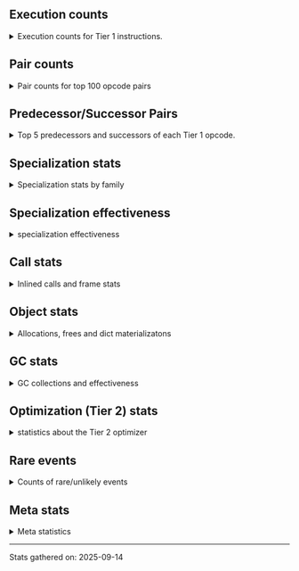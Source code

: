 ## Execution counts

<details>
<summary> Execution counts for Tier 1 instructions. </summary>


The "miss ratio" column shows the percentage of times the instruction
executed that it deoptimized. When this happens, the base unspecialized
instruction is not counted.

<table>
<thead>
<tr>
<th align="left">Name</th>
<th align="right">Base Count</th>
<th align="right">Head Count</th>
<th align="right">Change</th>
</tr>
</thead>
<tbody>
<tr>
<td align="left">POP_JUMP_IF_NONE</td>
<td align="right">338,340</td>
<td align="right">124,540</td>
<td align="right">-63.2%</td>
</tr>
<tr>
<td align="left">FOR_ITER_RANGE</td>
<td align="right">1,212,660</td>
<td align="right">612,660</td>
<td align="right">-49.5%</td>
</tr>
<tr>
<td align="left">BINARY_OP_SUBSCR_TUPLE_INT</td>
<td align="right">13,105,260</td>
<td align="right">6,705,120</td>
<td align="right">-48.8%</td>
</tr>
<tr>
<td align="left">POP_JUMP_IF_NOT_NONE</td>
<td align="right">13,213,440</td>
<td align="right">6,813,300</td>
<td align="right">-48.4%</td>
</tr>
<tr>
<td align="left">COMPARE_OP_FLOAT</td>
<td align="right">1,964,460</td>
<td align="right">1,014,900</td>
<td align="right">-48.3%</td>
</tr>
<tr>
<td align="left">UNARY_NEGATIVE</td>
<td align="right">2,650,380</td>
<td align="right">1,700,820</td>
<td align="right">-35.8%</td>
</tr>
<tr>
<td align="left">FOR_ITER_LIST</td>
<td align="right">23,964,720</td>
<td align="right">16,655,300</td>
<td align="right">-30.5%</td>
</tr>
<tr>
<td align="left">POP_JUMP_IF_TRUE</td>
<td align="right">3,218,640</td>
<td align="right">2,269,080</td>
<td align="right">-29.5%</td>
</tr>
<tr>
<td align="left">STORE_SUBSCR</td>
<td align="right">2,400,560</td>
<td align="right">1,800,480</td>
<td align="right">-25.0%</td>
</tr>
<tr>
<td align="left">LOAD_SMALL_INT</td>
<td align="right">40,521,900</td>
<td align="right">32,321,940</td>
<td align="right">-20.2%</td>
</tr>
<tr>
<td align="left">STORE_FAST</td>
<td align="right">69,370,860</td>
<td align="right">55,762,720</td>
<td align="right">-19.6%</td>
</tr>
<tr>
<td align="left">LOAD_FAST</td>
<td align="right">1,239,060</td>
<td align="right">1,031,140</td>
<td align="right">-16.8%</td>
</tr>
<tr>
<td align="left">BINARY_OP_ADD_INT</td>
<td align="right">3,781,980</td>
<td align="right">3,182,040</td>
<td align="right">-15.9%</td>
</tr>
<tr>
<td align="left">BINARY_OP_MULTIPLY_INT</td>
<td align="right">7,167,720</td>
<td align="right">6,567,780</td>
<td align="right">-8.4%</td>
</tr>
<tr>
<td align="left">LOAD_FAST_BORROW</td>
<td align="right">605,778,960</td>
<td align="right">590,615,440</td>
<td align="right">-2.5%</td>
</tr>
<tr>
<td align="left">LOAD_GLOBAL_MODULE</td>
<td align="right">44,452,020</td>
<td align="right">43,502,460</td>
<td align="right">-2.1%</td>
</tr>
<tr>
<td align="left">LOAD_ATTR_INSTANCE_VALUE</td>
<td align="right">392,369,340</td>
<td align="right">391,769,400</td>
<td align="right">-0.2%</td>
</tr>
<tr>
<td align="left">RETURN_VALUE</td>
<td align="right">205,411,140</td>
<td align="right">205,411,140</td>
<td align="right">0.0%</td>
</tr>
<tr>
<td align="left">RESUME_CHECK</td>
<td align="right">172,022,940</td>
<td align="right">172,022,940</td>
<td align="right">0.0%</td>
</tr>
<tr>
<td align="left">LOAD_FAST_BORROW_LOAD_FAST_BORROW</td>
<td align="right">147,227,640</td>
<td align="right">147,227,640</td>
<td align="right">0.0%</td>
</tr>
<tr>
<td align="left">BINARY_OP_MULTIPLY_FLOAT</td>
<td align="right">128,937,980</td>
<td align="right">128,937,980</td>
<td align="right">0.0%</td>
</tr>
<tr>
<td align="left">CALL_PY_EXACT_ARGS</td>
<td align="right">119,576,800</td>
<td align="right">119,576,800</td>
<td align="right">0.0%</td>
</tr>
<tr>
<td align="left">LOAD_ATTR_METHOD_WITH_VALUES</td>
<td align="right">117,702,640</td>
<td align="right">117,702,640</td>
<td align="right">0.0%</td>
</tr>
<tr>
<td align="left">STORE_ATTR_INSTANCE_VALUE</td>
<td align="right">96,107,880</td>
<td align="right">96,107,880</td>
<td align="right">0.0%</td>
</tr>
<tr>
<td align="left">LOAD_CONST</td>
<td align="right">72,215,520</td>
<td align="right">72,215,520</td>
<td align="right">0.0%</td>
</tr>
<tr>
<td align="left">BINARY_OP_ADD_FLOAT</td>
<td align="right">63,437,540</td>
<td align="right">63,437,540</td>
<td align="right">0.0%</td>
</tr>
<tr>
<td align="left">BINARY_OP_EXTEND</td>
<td align="right">51,871,040</td>
<td align="right">51,871,040</td>
<td align="right">0.0%</td>
</tr>
<tr>
<td align="left">BINARY_OP_SUBTRACT_FLOAT</td>
<td align="right">38,847,720</td>
<td align="right">38,847,720</td>
<td align="right">0.0%</td>
</tr>
<tr>
<td align="left">EXIT_INIT_CHECK</td>
<td align="right">33,388,200</td>
<td align="right">33,388,200</td>
<td align="right">0.0%</td>
</tr>
<tr>
<td align="left">CALL_ALLOC_AND_ENTER_INIT</td>
<td align="right">33,388,200</td>
<td align="right">33,388,200</td>
<td align="right">0.0%</td>
</tr>
<tr>
<td align="left">POP_JUMP_IF_FALSE</td>
<td align="right">32,280,840</td>
<td align="right">32,280,840</td>
<td align="right">0.0%</td>
</tr>
<tr>
<td align="left">POP_TOP</td>
<td align="right">32,116,860</td>
<td align="right">32,116,860</td>
<td align="right">0.0%</td>
</tr>
<tr>
<td align="left">BINARY_OP</td>
<td align="right">25,343,180</td>
<td align="right">25,343,180</td>
<td align="right">0.0%</td>
</tr>
<tr>
<td align="left">JUMP_BACKWARD_NO_JIT</td>
<td align="right">22,059,480</td>
<td align="right"></td>
<td align="right"></td>
</tr>
<tr>
<td align="left">INTERPRETER_EXIT</td>
<td align="right">19,112,340</td>
<td align="right">19,112,340</td>
<td align="right">0.0%</td>
</tr>
<tr>
<td align="left">TO_BOOL_BOOL</td>
<td align="right">18,511,920</td>
<td align="right">18,511,920</td>
<td align="right">0.0%</td>
</tr>
<tr>
<td align="left">STORE_FAST_STORE_FAST</td>
<td align="right">12,617,520</td>
<td align="right">12,617,520</td>
<td align="right">0.0%</td>
</tr>
<tr>
<td align="left">COMPARE_OP</td>
<td align="right">12,344,560</td>
<td align="right">12,344,560</td>
<td align="right">0.0%</td>
</tr>
<tr>
<td align="left">UNPACK_SEQUENCE_TWO_TUPLE</td>
<td align="right">12,297,540</td>
<td align="right">12,297,540</td>
<td align="right">0.0%</td>
</tr>
<tr>
<td align="left">BUILD_TUPLE</td>
<td align="right">8,288,160</td>
<td align="right">8,288,160</td>
<td align="right">0.0%</td>
</tr>
<tr>
<td align="left">PUSH_NULL</td>
<td align="right">8,209,980</td>
<td align="right">8,209,980</td>
<td align="right">0.0%</td>
</tr>
<tr>
<td align="left">CALL_BUILTIN_O</td>
<td align="right">7,703,580</td>
<td align="right">7,703,580</td>
<td align="right">0.0%</td>
</tr>
<tr>
<td align="left">LIST_APPEND</td>
<td align="right">7,327,200</td>
<td align="right">7,327,200</td>
<td align="right">0.0%</td>
</tr>
<tr>
<td align="left">LOAD_GLOBAL_BUILTIN</td>
<td align="right">7,114,740</td>
<td align="right">7,114,740</td>
<td align="right">0.0%</td>
</tr>
<tr>
<td align="left">LOAD_ATTR_MODULE</td>
<td align="right">7,009,680</td>
<td align="right">7,009,680</td>
<td align="right">0.0%</td>
</tr>
<tr>
<td align="left">BINARY_OP_SUBTRACT_INT</td>
<td align="right">6,820,380</td>
<td align="right">6,820,380</td>
<td align="right">0.0%</td>
</tr>
<tr>
<td align="left">CALL_BUILTIN_FAST_WITH_KEYWORDS</td>
<td align="right">3,919,980</td>
<td align="right">3,919,980</td>
<td align="right">0.0%</td>
</tr>
<tr>
<td align="left">GET_ITER</td>
<td align="right">3,117,960</td>
<td align="right">3,117,960</td>
<td align="right">0.0%</td>
</tr>
<tr>
<td align="left">POP_ITER</td>
<td align="right">3,092,220</td>
<td align="right">3,092,220</td>
<td align="right">0.0%</td>
</tr>
<tr>
<td align="left">CALL_BUILTIN_CLASS</td>
<td align="right">2,500,500</td>
<td align="right">2,500,500</td>
<td align="right">0.0%</td>
</tr>
<tr>
<td align="left">BUILD_LIST</td>
<td align="right">1,836,120</td>
<td align="right">1,836,120</td>
<td align="right">0.0%</td>
</tr>
<tr>
<td align="left">LOAD_FAST_AND_CLEAR</td>
<td align="right">1,831,800</td>
<td align="right">1,831,800</td>
<td align="right">0.0%</td>
</tr>
<tr>
<td align="left">SWAP</td>
<td align="right">1,831,800</td>
<td align="right">1,831,800</td>
<td align="right">0.0%</td>
</tr>
<tr>
<td align="left">TO_BOOL</td>
<td align="right">1,530,540</td>
<td align="right">1,530,540</td>
<td align="right">0.0%</td>
</tr>
<tr>
<td align="left">COMPARE_OP_INT</td>
<td align="right">919,980</td>
<td align="right">919,980</td>
<td align="right">0.0%</td>
</tr>
<tr>
<td align="left">NOP</td>
<td align="right">915,960</td>
<td align="right">915,960</td>
<td align="right">0.0%</td>
</tr>
<tr>
<td align="left">LOAD_ATTR</td>
<td align="right">832,680</td>
<td align="right">832,680</td>
<td align="right">0.0%</td>
</tr>
<tr>
<td align="left">LOAD_ATTR_METHOD_NO_DICT</td>
<td align="right">616,440</td>
<td align="right">616,440</td>
<td align="right">0.0%</td>
</tr>
<tr>
<td align="left">CALL_LIST_APPEND</td>
<td align="right">614,760</td>
<td align="right">614,760</td>
<td align="right">0.0%</td>
</tr>
<tr>
<td align="left">CALL_FUNCTION_EX</td>
<td align="right">600,180</td>
<td align="right">600,180</td>
<td align="right">0.0%</td>
</tr>
<tr>
<td align="left">CALL_INTRINSIC_1</td>
<td align="right">600,060</td>
<td align="right">600,060</td>
<td align="right">0.0%</td>
</tr>
<tr>
<td align="left">LIST_EXTEND</td>
<td align="right">600,060</td>
<td align="right">600,060</td>
<td align="right">0.0%</td>
</tr>
<tr>
<td align="left">UNPACK_SEQUENCE_TUPLE</td>
<td align="right">319,980</td>
<td align="right">319,980</td>
<td align="right">0.0%</td>
</tr>
<tr>
<td align="left">TO_BOOL_INT</td>
<td align="right">231,420</td>
<td align="right">231,420</td>
<td align="right">0.0%</td>
</tr>
<tr>
<td align="left">CALL_METHOD_DESCRIPTOR_FAST</td>
<td align="right">1,560</td>
<td align="right">1,560</td>
<td align="right">0.0%</td>
</tr>
<tr>
<td align="left">CALL</td>
<td align="right">860</td>
<td align="right">860</td>
<td align="right">0.0%</td>
</tr>
<tr>
<td align="left">LOAD_GLOBAL</td>
<td align="right">580</td>
<td align="right">580</td>
<td align="right">0.0%</td>
</tr>
<tr>
<td align="left">CALL_KW_NON_PY</td>
<td align="right">420</td>
<td align="right">420</td>
<td align="right">0.0%</td>
</tr>
<tr>
<td align="left">CALL_NON_PY_GENERAL</td>
<td align="right">420</td>
<td align="right">420</td>
<td align="right">0.0%</td>
</tr>
<tr>
<td align="left">STORE_ATTR</td>
<td align="right">280</td>
<td align="right">280</td>
<td align="right">0.0%</td>
</tr>
<tr>
<td align="left">EXTENDED_ARG</td>
<td align="right">180</td>
<td align="right">180</td>
<td align="right">0.0%</td>
</tr>
<tr>
<td align="left">LOAD_DEREF</td>
<td align="right">120</td>
<td align="right">120</td>
<td align="right">0.0%</td>
</tr>
<tr>
<td align="left">MAKE_FUNCTION</td>
<td align="right">60</td>
<td align="right">60</td>
<td align="right">0.0%</td>
</tr>
<tr>
<td align="left">BUILD_MAP</td>
<td align="right">60</td>
<td align="right">60</td>
<td align="right">0.0%</td>
</tr>
<tr>
<td align="left">COPY_FREE_VARS</td>
<td align="right">60</td>
<td align="right">60</td>
<td align="right">0.0%</td>
</tr>
<tr>
<td align="left">DICT_MERGE</td>
<td align="right">60</td>
<td align="right">60</td>
<td align="right">0.0%</td>
</tr>
<tr>
<td align="left">FOR_ITER</td>
<td align="right">60</td>
<td align="right">60</td>
<td align="right">0.0%</td>
</tr>
<tr>
<td align="left">IS_OP</td>
<td align="right">60</td>
<td align="right">60</td>
<td align="right">0.0%</td>
</tr>
<tr>
<td align="left">JUMP_FORWARD</td>
<td align="right">60</td>
<td align="right">60</td>
<td align="right">0.0%</td>
</tr>
<tr>
<td align="left">MAKE_CELL</td>
<td align="right">60</td>
<td align="right">60</td>
<td align="right">0.0%</td>
</tr>
<tr>
<td align="left">SET_FUNCTION_ATTRIBUTE</td>
<td align="right">60</td>
<td align="right">60</td>
<td align="right">0.0%</td>
</tr>
<tr>
<td align="left">STORE_DEREF</td>
<td align="right">60</td>
<td align="right">60</td>
<td align="right">0.0%</td>
</tr>
<tr>
<td align="left">CALL_METHOD_DESCRIPTOR_NOARGS</td>
<td align="right">60</td>
<td align="right">60</td>
<td align="right">0.0%</td>
</tr>
<tr>
<td align="left">CALL_METHOD_DESCRIPTOR_O</td>
<td align="right">60</td>
<td align="right">60</td>
<td align="right">0.0%</td>
</tr>
<tr>
<td align="left">CALL_PY_GENERAL</td>
<td align="right">60</td>
<td align="right">60</td>
<td align="right">0.0%</td>
</tr>
<tr>
<td align="left">LOAD_ATTR_CLASS</td>
<td align="right">60</td>
<td align="right">60</td>
<td align="right">0.0%</td>
</tr>
<tr>
<td align="left">TO_BOOL_NONE</td>
<td align="right">60</td>
<td align="right">60</td>
<td align="right">0.0%</td>
</tr>
<tr>
<td align="left">CALL_KW</td>
<td align="right">20</td>
<td align="right">20</td>
<td align="right">0.0%</td>
</tr>
<tr>
<td align="left">UNPACK_SEQUENCE</td>
<td align="right">20</td>
<td align="right">20</td>
<td align="right">0.0%</td>
</tr>
<tr>
<td align="left">JUMP_BACKWARD_JIT</td>
<td align="right"></td>
<td align="right">14,150,080</td>
<td align="right"></td>
</tr>
<tr>
<td align="left">ENTER_EXECUTOR</td>
<td align="right"></td>
<td align="right">1,227,140</td>
<td align="right"></td>
</tr>
<tr>
<td align="left">NOT_TAKEN</td>
<td align="right"></td>
<td align="right">5,880</td>
<td align="right"></td>
</tr>
</tbody>
</table>


</details>

## Pair counts

<details>
<summary> Pair counts for top 100 opcode pairs </summary>


Pairs of specialized operations that deoptimize and are then followed by
the corresponding unspecialized instruction are not counted as pairs.

Not included in comparative output.


</details>

## Predecessor/Successor Pairs

<details>
<summary> Top 5 predecessors and successors of each Tier 1 opcode. </summary>


This does not include the unspecialized instructions that occur after a
specialized instruction deoptimizes.

Not included in comparative output.


</details>

## Specialization stats

<details>
<summary> Specialization stats by family </summary>

### BINARY_OP

<details>
<summary> specialization stats for BINARY_OP family </summary>

<table>
<thead>
<tr>
<th align="left">Kind</th>
<th align="right">Base Count</th>
<th align="right">Base Ratio</th>
<th align="right">Head Count</th>
<th align="right">Head Ratio</th>
<th align="right">Change</th>
</tr>
</thead>
<tbody>
<tr>
<td align="left">
hit
<details>
<summary>ⓘ</summary>

Specialized instructions that complete.
</details>
</td>
<td align="right">263,651,540</td>
<td align="right">77.7%</td>
<td align="right">256,051,520</td>
<td align="right">77.2%</td>
<td align="right">-2.9%</td>
</tr>
<tr>
<td align="left">
deferred
<details>
<summary>ⓘ</summary>

Lists the number of "deferred" (i.e. not specialized) instructions executed.
</details>
</td>
<td align="right">25,336,620</td>
<td align="right">7.5%</td>
<td align="right">25,336,620</td>
<td align="right">7.6%</td>
<td align="right">0.0%</td>
</tr>
<tr>
<td align="left">
miss
<details>
<summary>ⓘ</summary>

Specialized instructions that deopt.
</details>
</td>
<td align="right">50,318,080</td>
<td align="right">14.8%</td>
<td align="right">50,318,080</td>
<td align="right">15.2%</td>
<td align="right">0.0%</td>
</tr>
</tbody>
</table>

<table>
<thead>
<tr>
<th align="left">Success</th>
<th align="right">Base Count</th>
<th align="right">Base Ratio</th>
<th align="right">Head Count</th>
<th align="right">Head Ratio</th>
<th align="right">Change</th>
</tr>
</thead>
<tbody>
<tr>
<td align="left">Success</td>
<td align="right">949,720</td>
<td align="right">99.3%</td>
<td align="right">949,720</td>
<td align="right">99.3%</td>
<td align="right">0.0%</td>
</tr>
<tr>
<td align="left">Failure</td>
<td align="right">6,280</td>
<td align="right">0.7%</td>
<td align="right">6,280</td>
<td align="right">0.7%</td>
<td align="right">0.0%</td>
</tr>
</tbody>
</table>

<table>
<thead>
<tr>
<th align="left">Failure kind</th>
<th align="right">Base Count</th>
<th align="right">Base Ratio</th>
<th align="right">Head Count</th>
<th align="right">Head Ratio</th>
<th align="right">Change</th>
</tr>
</thead>
<tbody>
<tr>
<td align="left">subtract other</td>
<td align="right">4,200</td>
<td align="right">66.9%</td>
<td align="right">4,200</td>
<td align="right">66.9%</td>
<td align="right">0.0%</td>
</tr>
<tr>
<td align="left">true divide float</td>
<td align="right">1,640</td>
<td align="right">26.1%</td>
<td align="right">1,640</td>
<td align="right">26.1%</td>
<td align="right">0.0%</td>
</tr>
<tr>
<td align="left">add other</td>
<td align="right">280</td>
<td align="right">4.5%</td>
<td align="right">280</td>
<td align="right">4.5%</td>
<td align="right">0.0%</td>
</tr>
<tr>
<td align="left">add different types</td>
<td align="right">80</td>
<td align="right">1.3%</td>
<td align="right">80</td>
<td align="right">1.3%</td>
<td align="right">0.0%</td>
</tr>
<tr>
<td align="left">remainder</td>
<td align="right">60</td>
<td align="right">1.0%</td>
<td align="right">60</td>
<td align="right">1.0%</td>
<td align="right">0.0%</td>
</tr>
<tr>
<td align="left">multiply different types</td>
<td align="right">20</td>
<td align="right">0.3%</td>
<td align="right">20</td>
<td align="right">0.3%</td>
<td align="right">0.0%</td>
</tr>
</tbody>
</table>


</details>

### CALL

<details>
<summary> specialization stats for CALL family </summary>

<table>
<thead>
<tr>
<th align="left">Kind</th>
<th align="right">Base Count</th>
<th align="right">Base Ratio</th>
<th align="right">Head Count</th>
<th align="right">Head Ratio</th>
<th align="right">Change</th>
</tr>
</thead>
<tbody>
<tr>
<td align="left">
deferred
<details>
<summary>ⓘ</summary>

Lists the number of "deferred" (i.e. not specialized) instructions executed.
</details>
</td>
<td align="right">2,840,780</td>
<td align="right">1.7%</td>
<td align="right">2,840,780</td>
<td align="right">1.7%</td>
<td align="right">0.0%</td>
</tr>
<tr>
<td align="left">
hit
<details>
<summary>ⓘ</summary>

Specialized instructions that complete.
</details>
</td>
<td align="right">164,810,080</td>
<td align="right">98.3%</td>
<td align="right">164,810,080</td>
<td align="right">98.3%</td>
<td align="right">0.0%</td>
</tr>
<tr>
<td align="left">
miss
<details>
<summary>ⓘ</summary>

Specialized instructions that deopt.
</details>
</td>
<td align="right">2,895,420</td>
<td align="right">1.7%</td>
<td align="right">2,895,420</td>
<td align="right">1.7%</td>
<td align="right">0.0%</td>
</tr>
</tbody>
</table>

<table>
<thead>
<tr>
<th align="left">Success</th>
<th align="right">Base Count</th>
<th align="right">Base Ratio</th>
<th align="right">Head Count</th>
<th align="right">Head Ratio</th>
<th align="right">Change</th>
</tr>
</thead>
<tbody>
<tr>
<td align="left">Success</td>
<td align="right">55,500</td>
<td align="right">100.0%</td>
<td align="right">55,500</td>
<td align="right">100.0%</td>
<td align="right">0.0%</td>
</tr>
<tr>
<td align="left">Failure</td>
<td align="right">0</td>
<td align="right">0.0%</td>
<td align="right">0</td>
<td align="right">0.0%</td>
<td align="right"></td>
</tr>
</tbody>
</table>

<table>
<thead>
<tr>
<th align="left">Failure kind</th>
<th align="right">Base Count</th>
<th align="right">Base Ratio</th>
<th align="right">Head Count</th>
<th align="right">Head Ratio</th>
<th align="right">Change</th>
</tr>
</thead>
<tbody>
<tr>
<td align="left">init not simple</td>
<td align="right">20</td>
<td align="right">20 / 0 !!</td>
<td align="right">20</td>
<td align="right">20 / 0 !!</td>
<td align="right">0.0%</td>
</tr>
</tbody>
</table>


</details>

### CALL_KW

<details>
<summary> specialization stats for CALL_KW family </summary>

<table>
<thead>
<tr>
<th align="left">Success</th>
<th align="right">Base Count</th>
<th align="right">Base Ratio</th>
<th align="right">Head Count</th>
<th align="right">Head Ratio</th>
<th align="right">Change</th>
</tr>
</thead>
<tbody>
<tr>
<td align="left">Success</td>
<td align="right">20</td>
<td align="right">100.0%</td>
<td align="right">20</td>
<td align="right">100.0%</td>
<td align="right">0.0%</td>
</tr>
<tr>
<td align="left">Failure</td>
<td align="right">0</td>
<td align="right">0.0%</td>
<td align="right">0</td>
<td align="right">0.0%</td>
<td align="right"></td>
</tr>
</tbody>
</table>


</details>

### COMPARE_OP

<details>
<summary> specialization stats for COMPARE_OP family </summary>

<table>
<thead>
<tr>
<th align="left">Kind</th>
<th align="right">Base Count</th>
<th align="right">Base Ratio</th>
<th align="right">Head Count</th>
<th align="right">Head Ratio</th>
<th align="right">Change</th>
</tr>
</thead>
<tbody>
<tr>
<td align="left">
hit
<details>
<summary>ⓘ</summary>

Specialized instructions that complete.
</details>
</td>
<td align="right">2,884,440</td>
<td align="right">18.9%</td>
<td align="right">1,934,880</td>
<td align="right">13.6%</td>
<td align="right">-32.9%</td>
</tr>
<tr>
<td align="left">
deferred
<details>
<summary>ⓘ</summary>

Lists the number of "deferred" (i.e. not specialized) instructions executed.
</details>
</td>
<td align="right">12,341,520</td>
<td align="right">81.0%</td>
<td align="right">12,341,520</td>
<td align="right">86.4%</td>
<td align="right">0.0%</td>
</tr>
</tbody>
</table>

<table>
<thead>
<tr>
<th align="left">Success</th>
<th align="right">Base Count</th>
<th align="right">Base Ratio</th>
<th align="right">Head Count</th>
<th align="right">Head Ratio</th>
<th align="right">Change</th>
</tr>
</thead>
<tbody>
<tr>
<td align="left">Success</td>
<td align="right">0</td>
<td align="right">0.0%</td>
<td align="right">0</td>
<td align="right">0.0%</td>
<td align="right"></td>
</tr>
<tr>
<td align="left">Failure</td>
<td align="right">3,040</td>
<td align="right">100.0%</td>
<td align="right">3,040</td>
<td align="right">100.0%</td>
<td align="right">0.0%</td>
</tr>
</tbody>
</table>

<table>
<thead>
<tr>
<th align="left">Failure kind</th>
<th align="right">Base Count</th>
<th align="right">Base Ratio</th>
<th align="right">Head Count</th>
<th align="right">Head Ratio</th>
<th align="right">Change</th>
</tr>
</thead>
<tbody>
<tr>
<td align="left">float long</td>
<td align="right">3,040</td>
<td align="right">100.0%</td>
<td align="right">3,040</td>
<td align="right">100.0%</td>
<td align="right">0.0%</td>
</tr>
</tbody>
</table>


</details>

### FOR_ITER

<details>
<summary> specialization stats for FOR_ITER family </summary>

<table>
<thead>
<tr>
<th align="left">Kind</th>
<th align="right">Base Count</th>
<th align="right">Base Ratio</th>
<th align="right">Head Count</th>
<th align="right">Head Ratio</th>
<th align="right">Change</th>
</tr>
</thead>
<tbody>
<tr>
<td align="left">
hit
<details>
<summary>ⓘ</summary>

Specialized instructions that complete.
</details>
</td>
<td align="right">25,177,380</td>
<td align="right">100.0%</td>
<td align="right">17,267,960</td>
<td align="right">100.0%</td>
<td align="right">-31.4%</td>
</tr>
<tr>
<td align="left">
deferred
<details>
<summary>ⓘ</summary>

Lists the number of "deferred" (i.e. not specialized) instructions executed.
</details>
</td>
<td align="right">60</td>
<td align="right">0.0%</td>
<td align="right">60</td>
<td align="right">0.0%</td>
<td align="right">0.0%</td>
</tr>
</tbody>
</table>


</details>

### GET_ITER

<details>
<summary> specialization stats for GET_ITER family </summary>

<table>
<thead>
<tr>
<th align="left">Failure kind</th>
<th align="right">Base Count</th>
<th align="right">Base Ratio</th>
<th align="right">Head Count</th>
<th align="right">Head Ratio</th>
<th align="right">Change</th>
</tr>
</thead>
<tbody>
<tr>
<td align="left">list</td>
<td align="right">3,111,720</td>
<td align="right">3,111,720 / 0 !!</td>
<td align="right">3,111,720</td>
<td align="right">3,111,720 / 0 !!</td>
<td align="right">0.0%</td>
</tr>
<tr>
<td align="left">other</td>
<td align="right">6,240</td>
<td align="right">6,240 / 0 !!</td>
<td align="right">6,240</td>
<td align="right">6,240 / 0 !!</td>
<td align="right">0.0%</td>
</tr>
</tbody>
</table>


</details>

### LOAD_ATTR

<details>
<summary> specialization stats for LOAD_ATTR family </summary>

<table>
<thead>
<tr>
<th align="left">Kind</th>
<th align="right">Base Count</th>
<th align="right">Base Ratio</th>
<th align="right">Head Count</th>
<th align="right">Head Ratio</th>
<th align="right">Change</th>
</tr>
</thead>
<tbody>
<tr>
<td align="left">
hit
<details>
<summary>ⓘ</summary>

Specialized instructions that complete.
</details>
</td>
<td align="right">514,134,820</td>
<td align="right">99.2%</td>
<td align="right">513,534,880</td>
<td align="right">99.2%</td>
<td align="right">-0.1%</td>
</tr>
<tr>
<td align="left">
deferred
<details>
<summary>ⓘ</summary>

Lists the number of "deferred" (i.e. not specialized) instructions executed.
</details>
</td>
<td align="right">831,660</td>
<td align="right">0.2%</td>
<td align="right">831,660</td>
<td align="right">0.2%</td>
<td align="right">0.0%</td>
</tr>
<tr>
<td align="left">
miss
<details>
<summary>ⓘ</summary>

Specialized instructions that deopt.
</details>
</td>
<td align="right">3,563,340</td>
<td align="right">0.7%</td>
<td align="right">3,563,340</td>
<td align="right">0.7%</td>
<td align="right">0.0%</td>
</tr>
</tbody>
</table>

<table>
<thead>
<tr>
<th align="left">Success</th>
<th align="right">Base Count</th>
<th align="right">Base Ratio</th>
<th align="right">Head Count</th>
<th align="right">Head Ratio</th>
<th align="right">Change</th>
</tr>
</thead>
<tbody>
<tr>
<td align="left">Success</td>
<td align="right">67,980</td>
<td align="right">99.6%</td>
<td align="right">67,980</td>
<td align="right">99.6%</td>
<td align="right">0.0%</td>
</tr>
<tr>
<td align="left">Failure</td>
<td align="right">280</td>
<td align="right">0.4%</td>
<td align="right">280</td>
<td align="right">0.4%</td>
<td align="right">0.0%</td>
</tr>
</tbody>
</table>

<table>
<thead>
<tr>
<th align="left">Failure kind</th>
<th align="right">Base Count</th>
<th align="right">Base Ratio</th>
<th align="right">Head Count</th>
<th align="right">Head Ratio</th>
<th align="right">Change</th>
</tr>
</thead>
<tbody>
<tr>
<td align="left">method</td>
<td align="right">140</td>
<td align="right">50.0%</td>
<td align="right">140</td>
<td align="right">50.0%</td>
<td align="right">0.0%</td>
</tr>
<tr>
<td align="left">mutable class</td>
<td align="right">120</td>
<td align="right">42.9%</td>
<td align="right">120</td>
<td align="right">42.9%</td>
<td align="right">0.0%</td>
</tr>
</tbody>
</table>


</details>

### LOAD_GLOBAL

<details>
<summary> specialization stats for LOAD_GLOBAL family </summary>

<table>
<thead>
<tr>
<th align="left">Kind</th>
<th align="right">Base Count</th>
<th align="right">Base Ratio</th>
<th align="right">Head Count</th>
<th align="right">Head Ratio</th>
<th align="right">Change</th>
</tr>
</thead>
<tbody>
<tr>
<td align="left">
hit
<details>
<summary>ⓘ</summary>

Specialized instructions that complete.
</details>
</td>
<td align="right">51,566,760</td>
<td align="right">100.0%</td>
<td align="right">50,617,200</td>
<td align="right">100.0%</td>
<td align="right">-1.8%</td>
</tr>
</tbody>
</table>

<table>
<thead>
<tr>
<th align="left">Success</th>
<th align="right">Base Count</th>
<th align="right">Base Ratio</th>
<th align="right">Head Count</th>
<th align="right">Head Ratio</th>
<th align="right">Change</th>
</tr>
</thead>
<tbody>
<tr>
<td align="left">Success</td>
<td align="right">580</td>
<td align="right">100.0%</td>
<td align="right">580</td>
<td align="right">100.0%</td>
<td align="right">0.0%</td>
</tr>
<tr>
<td align="left">Failure</td>
<td align="right">0</td>
<td align="right">0.0%</td>
<td align="right">0</td>
<td align="right">0.0%</td>
<td align="right"></td>
</tr>
</tbody>
</table>


</details>

### STORE_ATTR

<details>
<summary> specialization stats for STORE_ATTR family </summary>

<table>
<thead>
<tr>
<th align="left">Kind</th>
<th align="right">Base Count</th>
<th align="right">Base Ratio</th>
<th align="right">Head Count</th>
<th align="right">Head Ratio</th>
<th align="right">Change</th>
</tr>
</thead>
<tbody>
<tr>
<td align="left">
hit
<details>
<summary>ⓘ</summary>

Specialized instructions that complete.
</details>
</td>
<td align="right">96,107,640</td>
<td align="right">100.0%</td>
<td align="right">96,107,640</td>
<td align="right">100.0%</td>
<td align="right">0.0%</td>
</tr>
<tr>
<td align="left">
miss
<details>
<summary>ⓘ</summary>

Specialized instructions that deopt.
</details>
</td>
<td align="right">240</td>
<td align="right">0.0%</td>
<td align="right">240</td>
<td align="right">0.0%</td>
<td align="right">0.0%</td>
</tr>
</tbody>
</table>

<table>
<thead>
<tr>
<th align="left">Success</th>
<th align="right">Base Count</th>
<th align="right">Base Ratio</th>
<th align="right">Head Count</th>
<th align="right">Head Ratio</th>
<th align="right">Change</th>
</tr>
</thead>
<tbody>
<tr>
<td align="left">Success</td>
<td align="right">280</td>
<td align="right">100.0%</td>
<td align="right">280</td>
<td align="right">100.0%</td>
<td align="right">0.0%</td>
</tr>
<tr>
<td align="left">Failure</td>
<td align="right">0</td>
<td align="right">0.0%</td>
<td align="right">0</td>
<td align="right">0.0%</td>
<td align="right"></td>
</tr>
</tbody>
</table>


</details>

### STORE_SUBSCR

<details>
<summary> specialization stats for STORE_SUBSCR family </summary>

<table>
<thead>
<tr>
<th align="left">Kind</th>
<th align="right">Base Count</th>
<th align="right">Base Ratio</th>
<th align="right">Head Count</th>
<th align="right">Head Ratio</th>
<th align="right">Change</th>
</tr>
</thead>
<tbody>
<tr>
<td align="left">
deferred
<details>
<summary>ⓘ</summary>

Lists the number of "deferred" (i.e. not specialized) instructions executed.
</details>
</td>
<td align="right">2,400,000</td>
<td align="right">100.0%</td>
<td align="right">1,800,060</td>
<td align="right">100.0%</td>
<td align="right">-25.0%</td>
</tr>
</tbody>
</table>

<table>
<thead>
<tr>
<th align="left">Success</th>
<th align="right">Base Count</th>
<th align="right">Base Ratio</th>
<th align="right">Head Count</th>
<th align="right">Head Ratio</th>
<th align="right">Change</th>
</tr>
</thead>
<tbody>
<tr>
<td align="left">Failure</td>
<td align="right">560</td>
<td align="right">100.0%</td>
<td align="right">420</td>
<td align="right">100.0%</td>
<td align="right">-25.0%</td>
</tr>
<tr>
<td align="left">Success</td>
<td align="right">0</td>
<td align="right">0.0%</td>
<td align="right">0</td>
<td align="right">0.0%</td>
<td align="right"></td>
</tr>
</tbody>
</table>

<table>
<thead>
<tr>
<th align="left">Failure kind</th>
<th align="right">Base Count</th>
<th align="right">Base Ratio</th>
<th align="right">Head Count</th>
<th align="right">Head Ratio</th>
<th align="right">Change</th>
</tr>
</thead>
<tbody>
<tr>
<td align="left">array int</td>
<td align="right">560</td>
<td align="right">100.0%</td>
<td align="right">420</td>
<td align="right">100.0%</td>
<td align="right">-25.0%</td>
</tr>
</tbody>
</table>


</details>

### TO_BOOL

<details>
<summary> specialization stats for TO_BOOL family </summary>

<table>
<thead>
<tr>
<th align="left">Kind</th>
<th align="right">Base Count</th>
<th align="right">Base Ratio</th>
<th align="right">Head Count</th>
<th align="right">Head Ratio</th>
<th align="right">Change</th>
</tr>
</thead>
<tbody>
<tr>
<td align="left">
deferred
<details>
<summary>ⓘ</summary>

Lists the number of "deferred" (i.e. not specialized) instructions executed.
</details>
</td>
<td align="right">1,530,120</td>
<td align="right">7.5%</td>
<td align="right">1,530,120</td>
<td align="right">7.5%</td>
<td align="right">0.0%</td>
</tr>
<tr>
<td align="left">
hit
<details>
<summary>ⓘ</summary>

Specialized instructions that complete.
</details>
</td>
<td align="right">18,743,400</td>
<td align="right">92.5%</td>
<td align="right">18,743,400</td>
<td align="right">92.5%</td>
<td align="right">0.0%</td>
</tr>
</tbody>
</table>

<table>
<thead>
<tr>
<th align="left">Success</th>
<th align="right">Base Count</th>
<th align="right">Base Ratio</th>
<th align="right">Head Count</th>
<th align="right">Head Ratio</th>
<th align="right">Change</th>
</tr>
</thead>
<tbody>
<tr>
<td align="left">Success</td>
<td align="right">40</td>
<td align="right">9.5%</td>
<td align="right">40</td>
<td align="right">9.5%</td>
<td align="right">0.0%</td>
</tr>
<tr>
<td align="left">Failure</td>
<td align="right">380</td>
<td align="right">90.5%</td>
<td align="right">380</td>
<td align="right">90.5%</td>
<td align="right">0.0%</td>
</tr>
</tbody>
</table>

<table>
<thead>
<tr>
<th align="left">Failure kind</th>
<th align="right">Base Count</th>
<th align="right">Base Ratio</th>
<th align="right">Head Count</th>
<th align="right">Head Ratio</th>
<th align="right">Change</th>
</tr>
</thead>
<tbody>
<tr>
<td align="left">float</td>
<td align="right">360</td>
<td align="right">94.7%</td>
<td align="right">360</td>
<td align="right">94.7%</td>
<td align="right">0.0%</td>
</tr>
<tr>
<td align="left">sequence</td>
<td align="right">20</td>
<td align="right">5.3%</td>
<td align="right">20</td>
<td align="right">5.3%</td>
<td align="right">0.0%</td>
</tr>
</tbody>
</table>


</details>

### UNPACK_SEQUENCE

<details>
<summary> specialization stats for UNPACK_SEQUENCE family </summary>

<table>
<thead>
<tr>
<th align="left">Kind</th>
<th align="right">Base Count</th>
<th align="right">Base Ratio</th>
<th align="right">Head Count</th>
<th align="right">Head Ratio</th>
<th align="right">Change</th>
</tr>
</thead>
<tbody>
<tr>
<td align="left">
hit
<details>
<summary>ⓘ</summary>

Specialized instructions that complete.
</details>
</td>
<td align="right">12,617,520</td>
<td align="right">100.0%</td>
<td align="right">12,617,520</td>
<td align="right">100.0%</td>
<td align="right">0.0%</td>
</tr>
</tbody>
</table>

<table>
<thead>
<tr>
<th align="left">Success</th>
<th align="right">Base Count</th>
<th align="right">Base Ratio</th>
<th align="right">Head Count</th>
<th align="right">Head Ratio</th>
<th align="right">Change</th>
</tr>
</thead>
<tbody>
<tr>
<td align="left">Success</td>
<td align="right">20</td>
<td align="right">100.0%</td>
<td align="right">20</td>
<td align="right">100.0%</td>
<td align="right">0.0%</td>
</tr>
<tr>
<td align="left">Failure</td>
<td align="right">0</td>
<td align="right">0.0%</td>
<td align="right">0</td>
<td align="right">0.0%</td>
<td align="right"></td>
</tr>
</tbody>
</table>


</details>


</details>

## Specialization effectiveness

<details>
<summary> specialization effectiveness </summary>


All entries are execution counts. Should add up to the total number of
Tier 1 instructions executed.

<table>
<thead>
<tr>
<th align="left">Instructions</th>
<th align="right">Base Count</th>
<th align="right">Base Ratio</th>
<th align="right">Head Count</th>
<th align="right">Head Ratio</th>
<th align="right">Change</th>
</tr>
</thead>
<tbody>
<tr>
<td align="left">
Basic
<details>
<summary>ⓘ</summary>

Instructions that are not and cannot be specialized, e.g. `LOAD_FAST`.
</details>
</td>
<td align="right">1,325,836,020</td>
<td align="right">47.8%</td>
<td align="right">1,281,376,440</td>
<td align="right">47.4%</td>
<td align="right">-3.4%</td>
</tr>
<tr>
<td align="left">
Specialized hits
<details>
<summary>ⓘ</summary>

Specialized instructions, e.g. `LOAD_ATTR_MODULE` that complete.
</details>
</td>
<td align="right">1,343,776,900</td>
<td align="right">48.5%</td>
<td align="right">1,317,859,000</td>
<td align="right">48.8%</td>
<td align="right">-1.9%</td>
</tr>
<tr>
<td align="left">
Not specialized
<details>
<summary>ⓘ</summary>

Instructions that could be specialized but aren't, e.g. `LOAD_ATTR`, `BINARY_SLICE`.
</details>
</td>
<td align="right">45,571,300</td>
<td align="right">1.6%</td>
<td align="right">44,971,220</td>
<td align="right">1.7%</td>
<td align="right">-1.3%</td>
</tr>
<tr>
<td align="left">
Specialized misses
<details>
<summary>ⓘ</summary>

Specialized instructions, e.g. `LOAD_ATTR_MODULE` that deopt.
</details>
</td>
<td align="right">56,777,080</td>
<td align="right">2.0%</td>
<td align="right">56,777,080</td>
<td align="right">2.1%</td>
<td align="right">0.0%</td>
</tr>
</tbody>
</table>

### Deferred by instruction

<details>
<summary> Breakdown of deferred (not specialized) instruction counts by family </summary>

<table>
<thead>
<tr>
<th align="left">Name</th>
<th align="right">Base Count</th>
<th align="right">Base Ratio</th>
<th align="right">Head Count</th>
<th align="right">Head Ratio</th>
<th align="right">Change</th>
</tr>
</thead>
<tbody>
<tr>
<td align="left">STORE_SUBSCR</td>
<td align="right">2,400,000</td>
<td align="right">5.3%</td>
<td align="right">1,800,060</td>
<td align="right">4.0%</td>
<td align="right">-25.0%</td>
</tr>
<tr>
<td align="left">BINARY_OP</td>
<td align="right">25,336,620</td>
<td align="right">56.0%</td>
<td align="right">25,336,620</td>
<td align="right">56.7%</td>
<td align="right">0.0%</td>
</tr>
<tr>
<td align="left">COMPARE_OP</td>
<td align="right">12,341,520</td>
<td align="right">27.3%</td>
<td align="right">12,341,520</td>
<td align="right">27.6%</td>
<td align="right">0.0%</td>
</tr>
<tr>
<td align="left">CALL</td>
<td align="right">2,840,780</td>
<td align="right">6.3%</td>
<td align="right">2,840,780</td>
<td align="right">6.4%</td>
<td align="right">0.0%</td>
</tr>
<tr>
<td align="left">TO_BOOL</td>
<td align="right">1,530,120</td>
<td align="right">3.4%</td>
<td align="right">1,530,120</td>
<td align="right">3.4%</td>
<td align="right">0.0%</td>
</tr>
<tr>
<td align="left">LOAD_ATTR</td>
<td align="right">831,660</td>
<td align="right">1.8%</td>
<td align="right">831,660</td>
<td align="right">1.9%</td>
<td align="right">0.0%</td>
</tr>
<tr>
<td align="left">FOR_ITER</td>
<td align="right">60</td>
<td align="right">0.0%</td>
<td align="right">60</td>
<td align="right">0.0%</td>
<td align="right">0.0%</td>
</tr>
<tr>
<td align="left">BINARY_SLICE</td>
<td align="right">0</td>
<td align="right">0.0%</td>
<td align="right">0</td>
<td align="right">0.0%</td>
<td align="right"></td>
</tr>
<tr>
<td align="left">STORE_SLICE</td>
<td align="right">0</td>
<td align="right">0.0%</td>
<td align="right">0</td>
<td align="right">0.0%</td>
<td align="right"></td>
</tr>
<tr>
<td align="left">GET_ITER</td>
<td align="right">0</td>
<td align="right">0.0%</td>
<td align="right">0</td>
<td align="right">0.0%</td>
<td align="right"></td>
</tr>
</tbody>
</table>


</details>

### Misses by instruction

<details>
<summary> Breakdown of misses (specialized deopts) instruction counts by family </summary>

<table>
<thead>
<tr>
<th align="left">Name</th>
<th align="right">Base Count</th>
<th align="right">Base Ratio</th>
<th align="right">Head Count</th>
<th align="right">Head Ratio</th>
<th align="right">Change</th>
</tr>
</thead>
<tbody>
<tr>
<td align="left">BINARY_OP_EXTEND</td>
<td align="right">24,150,300</td>
<td align="right">42.5%</td>
<td align="right">24,150,300</td>
<td align="right">42.5%</td>
<td align="right">0.0%</td>
</tr>
<tr>
<td align="left">BINARY_OP_SUBTRACT_FLOAT</td>
<td align="right">9,524,100</td>
<td align="right">16.8%</td>
<td align="right">9,524,100</td>
<td align="right">16.8%</td>
<td align="right">0.0%</td>
</tr>
<tr>
<td align="left">BINARY_OP_MULTIPLY_FLOAT</td>
<td align="right">7,397,100</td>
<td align="right">13.0%</td>
<td align="right">7,397,100</td>
<td align="right">13.0%</td>
<td align="right">0.0%</td>
</tr>
<tr>
<td align="left">BINARY_OP_ADD_FLOAT</td>
<td align="right">4,454,320</td>
<td align="right">7.8%</td>
<td align="right">4,454,320</td>
<td align="right">7.8%</td>
<td align="right">0.0%</td>
</tr>
<tr>
<td align="left">LOAD_ATTR_METHOD_WITH_VALUES</td>
<td align="right">2,990,820</td>
<td align="right">5.3%</td>
<td align="right">2,990,820</td>
<td align="right">5.3%</td>
<td align="right">0.0%</td>
</tr>
<tr>
<td align="left">BINARY_OP_MULTIPLY_INT</td>
<td align="right">2,954,220</td>
<td align="right">5.2%</td>
<td align="right">2,954,220</td>
<td align="right">5.2%</td>
<td align="right">0.0%</td>
</tr>
<tr>
<td align="left">CALL_PY_EXACT_ARGS</td>
<td align="right">2,895,420</td>
<td align="right">5.1%</td>
<td align="right">2,895,420</td>
<td align="right">5.1%</td>
<td align="right">0.0%</td>
</tr>
<tr>
<td align="left">BINARY_OP_SUBTRACT_INT</td>
<td align="right">1,834,860</td>
<td align="right">3.2%</td>
<td align="right">1,834,860</td>
<td align="right">3.2%</td>
<td align="right">0.0%</td>
</tr>
<tr>
<td align="left">LOAD_ATTR_INSTANCE_VALUE</td>
<td align="right">572,520</td>
<td align="right">1.0%</td>
<td align="right">572,520</td>
<td align="right">1.0%</td>
<td align="right">0.0%</td>
</tr>
<tr>
<td align="left">BINARY_OP_ADD_INT</td>
<td align="right">3,180</td>
<td align="right">0.0%</td>
<td align="right">3,180</td>
<td align="right">0.0%</td>
<td align="right">0.0%</td>
</tr>
</tbody>
</table>


</details>


</details>

## Call stats

<details>
<summary> Inlined calls and frame stats </summary>


This shows what fraction of calls to Python functions are inlined (i.e.
not having a call at the C level) and for those that are not, where the
call comes from.  The various categories overlap.

Also includes the count of frame objects created.

<table>
<thead>
<tr>
<th align="left"></th>
<th align="right">Base Count</th>
<th align="right">Base Ratio</th>
<th align="right">Head Count</th>
<th align="right">Head Ratio</th>
<th align="right">Change</th>
</tr>
</thead>
<tbody>
<tr>
<td align="left">Calls to PyEval_EvalDefault</td>
<td align="right">19,112,400</td>
<td align="right">11.1%</td>
<td align="right">19,112,400</td>
<td align="right">11.1%</td>
<td align="right">0.0%</td>
</tr>
<tr>
<td align="left">Calls to Python functions inlined</td>
<td align="right">152,910,540</td>
<td align="right">88.9%</td>
<td align="right">152,910,540</td>
<td align="right">88.9%</td>
<td align="right">0.0%</td>
</tr>
<tr>
<td align="left">Calls via PyEval_EvalFrame (total)</td>
<td align="right">19,112,400</td>
<td align="right">11.1%</td>
<td align="right">19,112,400</td>
<td align="right">11.1%</td>
<td align="right">0.0%</td>
</tr>
<tr>
<td align="left">Calls via PyEval_EvalFrame (vector)</td>
<td align="right">19,112,400</td>
<td align="right">11.1%</td>
<td align="right">19,112,400</td>
<td align="right">11.1%</td>
<td align="right">0.0%</td>
</tr>
<tr>
<td align="left">Calls via PyEval_EvalFrame (generator)</td>
<td align="right">0</td>
<td align="right">0.0%</td>
<td align="right">0</td>
<td align="right">0.0%</td>
<td align="right"></td>
</tr>
<tr>
<td align="left">Calls via PyEval_EvalFrame (legacy)</td>
<td align="right">0</td>
<td align="right">0.0%</td>
<td align="right">0</td>
<td align="right">0.0%</td>
<td align="right"></td>
</tr>
<tr>
<td align="left">Calls via PyEval_EvalFrame (function vectorcall)</td>
<td align="right">19,112,400</td>
<td align="right">11.1%</td>
<td align="right">19,112,400</td>
<td align="right">11.1%</td>
<td align="right">0.0%</td>
</tr>
<tr>
<td align="left">Calls via PyEval_EvalFrame (build class)</td>
<td align="right">0</td>
<td align="right">0.0%</td>
<td align="right">0</td>
<td align="right">0.0%</td>
<td align="right"></td>
</tr>
<tr>
<td align="left">Calls via PyEval_EvalFrame (slot)</td>
<td align="right">18,511,860</td>
<td align="right">10.8%</td>
<td align="right">18,511,860</td>
<td align="right">10.8%</td>
<td align="right">0.0%</td>
</tr>
<tr>
<td align="left">Calls via PyEval_EvalFrame (function ex)</td>
<td align="right">120</td>
<td align="right">0.0%</td>
<td align="right">120</td>
<td align="right">0.0%</td>
<td align="right">0.0%</td>
</tr>
<tr>
<td align="left">Calls via PyEval_EvalFrame (api)</td>
<td align="right">0</td>
<td align="right">0.0%</td>
<td align="right">0</td>
<td align="right">0.0%</td>
<td align="right"></td>
</tr>
<tr>
<td align="left">Calls via PyEval_EvalFrame (method)</td>
<td align="right">0</td>
<td align="right">0.0%</td>
<td align="right">0</td>
<td align="right">0.0%</td>
<td align="right"></td>
</tr>
<tr>
<td align="left">Frame objects created</td>
<td align="right">0</td>
<td align="right">0.0%</td>
<td align="right">0</td>
<td align="right">0.0%</td>
<td align="right"></td>
</tr>
<tr>
<td align="left">Frames pushed</td>
<td align="right">205,411,140</td>
<td align="right">119.4%</td>
<td align="right">205,411,140</td>
<td align="right">119.4%</td>
<td align="right">0.0%</td>
</tr>
</tbody>
</table>


</details>

## Object stats

<details>
<summary> Allocations, frees and dict materializatons </summary>


Below, "allocations" means "allocations that are not from a freelist".
Total allocations = "Allocations from freelist" + "Allocations".

"Inline values" is the number of values arrays inlined into objects.

The cache hit/miss numbers are for the MRO cache, split into dunder and
other names.

<table>
<thead>
<tr>
<th align="left"></th>
<th align="right">Base Count</th>
<th align="right">Base Ratio</th>
<th align="right">Head Count</th>
<th align="right">Head Ratio</th>
<th align="right">Change</th>
</tr>
</thead>
<tbody>
<tr>
<td align="left">Method cache misses</td>
<td align="right">68</td>
<td align="right"></td>
<td align="right">60</td>
<td align="right"></td>
<td align="right">-11.8%</td>
</tr>
<tr>
<td align="left">Method cache dunder misses</td>
<td align="right">88</td>
<td align="right"></td>
<td align="right">92</td>
<td align="right"></td>
<td align="right">4.5%</td>
</tr>
<tr>
<td align="left">Method cache collisions</td>
<td align="right">138</td>
<td align="right"></td>
<td align="right">137</td>
<td align="right"></td>
<td align="right">-0.7%</td>
</tr>
<tr>
<td align="left">Immortal increfs</td>
<td align="right">30,054,687</td>
<td align="right">2.7%</td>
<td align="right">30,054,780</td>
<td align="right">2.7%</td>
<td align="right">0.0%</td>
</tr>
<tr>
<td align="left">Method cache hits</td>
<td align="right">4,628,032</td>
<td align="right"></td>
<td align="right">4,628,040</td>
<td align="right"></td>
<td align="right">0.0%</td>
</tr>
<tr>
<td align="left">Immortal decrefs</td>
<td align="right">44,797,132</td>
<td align="right">3.0%</td>
<td align="right">44,797,194</td>
<td align="right">3.0%</td>
<td align="right">0.0%</td>
</tr>
<tr>
<td align="left">Allocations</td>
<td align="right">34,590,460</td>
<td align="right">9.8%</td>
<td align="right">34,590,500</td>
<td align="right">9.8%</td>
<td align="right">0.0%</td>
</tr>
<tr>
<td align="left">Allocations to 512 bytes</td>
<td align="right">34,590,340</td>
<td align="right">9.8%</td>
<td align="right">34,590,360</td>
<td align="right">9.8%</td>
<td align="right">0.0%</td>
</tr>
<tr>
<td align="left">Frees to freelist</td>
<td align="right">317,767,260</td>
<td align="right"></td>
<td align="right">317,767,340</td>
<td align="right"></td>
<td align="right">0.0%</td>
</tr>
<tr>
<td align="left">Allocations from freelist</td>
<td align="right">317,767,340</td>
<td align="right">90.2%</td>
<td align="right">317,767,420</td>
<td align="right">90.2%</td>
<td align="right">0.0%</td>
</tr>
<tr>
<td align="left">Method cache dunder hits</td>
<td align="right">18,512,532</td>
<td align="right"></td>
<td align="right">18,512,528</td>
<td align="right"></td>
<td align="right">-0.0%</td>
</tr>
<tr>
<td align="left">Frees</td>
<td align="right">35,821,131</td>
<td align="right"></td>
<td align="right">35,821,124</td>
<td align="right"></td>
<td align="right">-0.0%</td>
</tr>
<tr>
<td align="left">Mortal increfs</td>
<td align="right">77,068,889</td>
<td align="right">7.0%</td>
<td align="right">77,068,904</td>
<td align="right">7.0%</td>
<td align="right">0.0%</td>
</tr>
<tr>
<td align="left">Mortal decrefs</td>
<td align="right">549,255,988</td>
<td align="right">37.3%</td>
<td align="right">549,256,050</td>
<td align="right">37.3%</td>
<td align="right">0.0%</td>
</tr>
<tr>
<td align="left">Interpreter mortal increfs</td>
<td align="right">985,749,520</td>
<td align="right">89.9%</td>
<td align="right">985,749,560</td>
<td align="right">89.9%</td>
<td align="right">0.0%</td>
</tr>
<tr>
<td align="left">Allocations to 4 kbytes</td>
<td align="right">0</td>
<td align="right">0.0%</td>
<td align="right">20</td>
<td align="right">0.0%</td>
<td align="right">20 / 0 !!</td>
</tr>
<tr>
<td align="left">Allocations over 4 kbytes</td>
<td align="right">120</td>
<td align="right">0.0%</td>
<td align="right">120</td>
<td align="right">0.0%</td>
<td align="right">0.0%</td>
</tr>
<tr>
<td align="left">Inline values</td>
<td align="right">33,388,680</td>
<td align="right"></td>
<td align="right">33,388,680</td>
<td align="right"></td>
<td align="right">0.0%</td>
</tr>
<tr>
<td align="left">Interpreter mortal decrefs</td>
<td align="right">864,718,360</td>
<td align="right">58.7%</td>
<td align="right">864,718,360</td>
<td align="right">58.7%</td>
<td align="right">0.0%</td>
</tr>
<tr>
<td align="left">Interpreter immortal increfs</td>
<td align="right">3,034,020</td>
<td align="right">0.3%</td>
<td align="right">3,034,020</td>
<td align="right">0.3%</td>
<td align="right">0.0%</td>
</tr>
<tr>
<td align="left">Interpreter immortal decrefs</td>
<td align="right">14,173,320</td>
<td align="right">1.0%</td>
<td align="right">14,173,320</td>
<td align="right">1.0%</td>
<td align="right">0.0%</td>
</tr>
<tr>
<td align="left">Materialize dict (on request)</td>
<td align="right">0</td>
<td align="right">0.0%</td>
<td align="right">0</td>
<td align="right">0.0%</td>
<td align="right"></td>
</tr>
<tr>
<td align="left">Materialize dict (new key)</td>
<td align="right">0</td>
<td align="right">0.0%</td>
<td align="right">0</td>
<td align="right">0.0%</td>
<td align="right"></td>
</tr>
<tr>
<td align="left">Materialize dict (too big)</td>
<td align="right">0</td>
<td align="right">0.0%</td>
<td align="right">0</td>
<td align="right">0.0%</td>
<td align="right"></td>
</tr>
<tr>
<td align="left">Materialize dict (str subclass)</td>
<td align="right">0</td>
<td align="right">0.0%</td>
<td align="right">0</td>
<td align="right">0.0%</td>
<td align="right"></td>
</tr>
</tbody>
</table>


</details>

## GC stats

<details>
<summary> GC collections and effectiveness </summary>


Collected/visits gives some measure of efficiency.

<table>
<thead>
<tr>
<th align="right">Generation</th>
<th align="right">Base Collections</th>
<th align="right">Base Objects collected</th>
<th align="right">Base Object visits</th>
<th align="right">Base Reachable from roots</th>
<th align="right">Base Not reachable from roots</th>
<th align="right">Head Collections</th>
<th align="right">Head Objects collected</th>
<th align="right">Head Object visits</th>
<th align="right">Head Reachable from roots</th>
<th align="right">Head Not reachable from roots</th>
</tr>
</thead>
<tbody>
<tr>
<td align="right">0</td>
<td align="right">0</td>
<td align="right">0</td>
<td align="right">0</td>
<td align="right">0</td>
<td align="right">0</td>
<td align="right">0</td>
<td align="right">0</td>
<td align="right">0</td>
<td align="right">0</td>
<td align="right">0</td>
</tr>
<tr>
<td align="right">1</td>
<td align="right">0</td>
<td align="right">0</td>
<td align="right">0</td>
<td align="right">0</td>
<td align="right">0</td>
<td align="right">0</td>
<td align="right">0</td>
<td align="right">0</td>
<td align="right">0</td>
<td align="right">0</td>
</tr>
<tr>
<td align="right">2</td>
<td align="right">0</td>
<td align="right">0</td>
<td align="right">0</td>
<td align="right">0</td>
<td align="right">0</td>
<td align="right">0</td>
<td align="right">0</td>
<td align="right">0</td>
<td align="right">0</td>
<td align="right">0</td>
</tr>
</tbody>
</table>


</details>

## Optimization (Tier 2) stats

<details>
<summary> statistics about the Tier 2 optimizer </summary>


</details>

## Rare events

<details>
<summary> Counts of rare/unlikely events </summary>

<table>
<thead>
<tr>
<th align="left">Event</th>
<th align="right">Base Count</th>
<th align="right">Head Count</th>
<th align="right">Change</th>
</tr>
</thead>
<tbody>
<tr>
<td align="left">
set class
<details>
<summary>ⓘ</summary>

Setting an object's class, `obj.__class__ = ...`
</details>
</td>
<td align="right">0</td>
<td align="right">0</td>
<td align="right"></td>
</tr>
<tr>
<td align="left">
set bases
<details>
<summary>ⓘ</summary>

Setting the bases of a class, `cls.__bases__ = ...`
</details>
</td>
<td align="right">0</td>
<td align="right">0</td>
<td align="right"></td>
</tr>
<tr>
<td align="left">
set eval frame func
<details>
<summary>ⓘ</summary>

Setting the PEP 523 frame eval function `_PyInterpreterState_SetFrameEvalFunc()`
</details>
</td>
<td align="right">0</td>
<td align="right">0</td>
<td align="right"></td>
</tr>
<tr>
<td align="left">
builtin dict
<details>
<summary>ⓘ</summary>

Modifying the builtins, `__builtins__.__dict__[var] = ...`
</details>
</td>
<td align="right">0</td>
<td align="right">0</td>
<td align="right"></td>
</tr>
<tr>
<td align="left">
func modification
<details>
<summary>ⓘ</summary>

Modifying a function, e.g. `func.__defaults__ = ...`, etc.
</details>
</td>
<td align="right">0</td>
<td align="right">0</td>
<td align="right"></td>
</tr>
<tr>
<td align="left">
watched dict modification
<details>
<summary>ⓘ</summary>

A watched dict has been modified
</details>
</td>
<td align="right">0</td>
<td align="right">0</td>
<td align="right"></td>
</tr>
<tr>
<td align="left">
watched globals modification
<details>
<summary>ⓘ</summary>

A watched `globals()` dict has been modified
</details>
</td>
<td align="right">0</td>
<td align="right">0</td>
<td align="right"></td>
</tr>
</tbody>
</table>


</details>

## Meta stats

<details>
<summary> Meta statistics </summary>

<table>
<thead>
<tr>
<th align="left"></th>
<th align="right">Base Count</th>
<th align="right">Head Count</th>
<th align="right">Change</th>
</tr>
</thead>
<tbody>
<tr>
<td align="left">Number of data files</td>
<td align="right">20</td>
<td align="right">20</td>
<td align="right">0.0%</td>
</tr>
</tbody>
</table>


</details>

---
Stats gathered on: 2025-09-14
